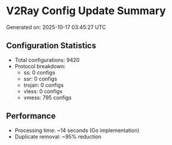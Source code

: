 # V2Ray Config Update Summary
Generated on: 2025-10-17 03:45:27 UTC

## Configuration Statistics
- Total configurations: 9420
- Protocol breakdown:
  - ss: 0 configs
  - ssr: 0 configs
  - trojan: 0 configs
  - vless: 0 configs
  - vmess: 795 configs

## Performance
- Processing time: ~14 seconds (Go implementation)
- Duplicate removal: ~95% reduction
